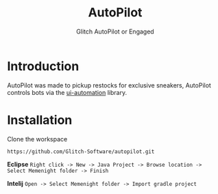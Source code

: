 <h1 align="center">AutoPilot</h1>
<div align="center">
	Glitch AutoPilot or Engaged
</div>
<br />

# Introduction
AutoPilot was made to pickup restocks for exclusive sneakers, AutoPilot controls bots via the [ui-automation](https://github.com/Glitch-Software/ui-automation) library.

# Installation
Clone the workspace
```
https://github.com/Glitch-Software/autopilot.git
```

**Eclipse**
```Right click -> New -> Java Project -> Browse location -> Select Memenight folder -> Finish```

**Intelij**
```Open -> Select Memenight folder -> Import gradle project```



